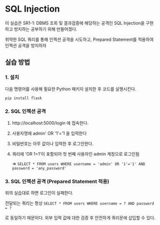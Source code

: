 # SQL Injection

이 실습은 SR1-1: DBMS 조회 및 결과검증에 해당하는 공격인 SQL Injection을 구현하고 방지하는 공부하기 위해 만들어졌다. 

취약한 SQL 쿼리를 통해 인젝션 공격을 시도하고, Prepared Statement를 적용하여 인젝션 공격을 방지하자

## 실습 방법
### 1. 설치
다음 명령어를 사용해 필요한 Python 패키지 설치한 후 코드를 실행시킨다. 
```bash
pip install flask
```

### 2. SQL 인젝션 공격
1. http://localhost:5000/login 에 접속한다. 
2. 사용자명에 admin' OR '1'='1  을 입력한다
3. 비밀번호는 아무 값이나 입력한 후 로그인한다. 
4. 쿼리에 'OR 1=1'이 포함되어 첫 번째 사용자인 admin 계정으로 로그인됨
   
    => ```SELECT * FROM users WHERE username = 'admin' OR '1'='1' AND password = 'any_password'```

### 3. SQL 인젝션 공격 (Prepared Statement 적용)
위의 실습대로 하면 로그인이 실패한다. 

전달되는 쿼리는 항상
```SELECT * FROM users WHERE username = ? AND password = ?```

로 동일하기 때문이다. 외부 입력 값에 대한 검증 후 안전하게 쿼리문에 삽입할 수 있다. 

